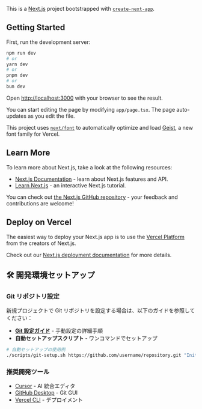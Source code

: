 This is a [Next.js](https://nextjs.org) project bootstrapped with [`create-next-app`](https://nextjs.org/docs/app/api-reference/cli/create-next-app).

## Getting Started

First, run the development server:

```bash
npm run dev
# or
yarn dev
# or
pnpm dev
# or
bun dev
```

Open [http://localhost:3000](http://localhost:3000) with your browser to see the result.

You can start editing the page by modifying `app/page.tsx`. The page auto-updates as you edit the file.

This project uses [`next/font`](https://nextjs.org/docs/app/building-your-application/optimizing/fonts) to automatically optimize and load [Geist](https://vercel.com/font), a new font family for Vercel.

## Learn More

To learn more about Next.js, take a look at the following resources:

- [Next.js Documentation](https://nextjs.org/docs) - learn about Next.js features and API.
- [Learn Next.js](https://nextjs.org/learn) - an interactive Next.js tutorial.

You can check out [the Next.js GitHub repository](https://github.com/vercel/next.js) - your feedback and contributions are welcome!

## Deploy on Vercel

The easiest way to deploy your Next.js app is to use the [Vercel Platform](https://vercel.com/new?utm_medium=default-template&filter=next.js&utm_source=create-next-app&utm_campaign=create-next-app-readme) from the creators of Next.js.

Check out our [Next.js deployment documentation](https://nextjs.org/docs/app/building-your-application/deploying) for more details.

## 🛠️ 開発環境セットアップ

### Git リポジトリ設定

新規プロジェクトで Git リポジトリを設定する場合は、以下のガイドを参照してください：

- **[Git 設定ガイド](docs/git-setup-guide.md)** - 手動設定の詳細手順
- **自動セットアップスクリプト** - ワンコマンドでセットアップ

```bash
# 自動セットアップの使用例
./scripts/git-setup.sh https://github.com/username/repository.git "Initial commit"
```

### 推奨開発ツール

- [Cursor](https://cursor.sh/) - AI 統合エディタ
- [GitHub Desktop](https://desktop.github.com/) - Git GUI
- [Vercel CLI](https://vercel.com/cli) - デプロイメント
